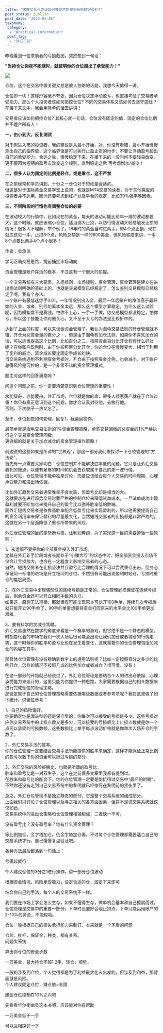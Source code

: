 ```yaml
---
title: "求教交易仓位该如何管理才能做到长期稳定盈利?"
post_status: publish
post_date: "2022-03-08"
taxonomy:
 category: 
  - "practical-information"
 post_tag: 
  - "外汇干货"
---
```


昨晚看到一位求助者的亏损截图，突然想到一句话：

**"当持仓让你夜不能寐时，就证明你的仓位超出了承受能力！"**

![](https://img.dgrhw.net/upload/images/0/huihu/2020/09/08/180322582.jpg)

  

​仓位，这个在交易中很关键又总是被人忽略的话题，我想今天值得一讲。  

​仓位即一切！这样形容毫不夸张，因为仓位决定浮动盈亏，也直接考验了交易者承受能力，那么个人投资者该如何把控仓位? 不同的交易体系又该如何去坚守底线？在接下来文中，我会用简单的话去讲讲！

​交易者应该如何把控仓位? 其核心就一句话，仓位没有固定的值，固定的仓位比例并不适合所有人！

**一，由小到大，反复测试**

​对于刚进入市的投资者，我的建议是从最小开始，对，你没有看错，最小开始慢慢测出自己的临界值，这个临界值是可以执行止盈止损的地步，不要让浮动盈亏超出自己的承受能力，合适之后，慢慢稳定下来，在接下来的一段时间不要轻易改变，更不要因为短期的盈亏去改变这个规则，直到稳定之后 再考虑增加/减少！

**二，很多人认为固定的比例是轻仓，或是重仓，这不严禁**

​在之前经常和学员讲到，十分之一仓位对于短线是合适的。  
但这是对于国际黄金交易学堂上说的，也就是MT4交易的读者，对于其他类型的投资者并不适用，因为还要考虑到杠杆以及平台的规定，比如30%强平等因素。  

**三，不同阶段的行情也有调整仓位的必要**

​​在波动较大的行情中，比如现在的黄金，每天的波动可能比前年一周的波动都要大，这个时候，就应该缩小仓位，适当调大止损，以防行情波动大轻易触发止损的情况！很多人不理解，举个例子，18年时的黄金当时进两手，带4个点止损，现在就应该进一手，止损8个点，风险总额是一样的800美金，但风险程度来讲，一手8个点要比两手4个点小很多！

作者：金承浩

学习正确交易思路，提前捕捉市场动向

资金管理是账户存活的根本，不过这有一个很大的前提。  

一个交易系统有三大要素，入场规则，出场规则，资金管理，资金管理是建立在进出场法则明确的基础上的，也就是交易模型已经稳定了，怎么鉴别交易模型已经稳定了呢，我有个办法。  
一个账户有最低迷你手0.01，一年情况别出入金，最后一年后账户的净值高于最开始的入金，或者，别亏的离本金太远，那么这个模型才算稳定，为什么这么试验呢，因为模拟盘不是真钱，怕你不上心，一手一手做，你交易模型都没稳定，怕你亏，所以这个技能让你对他关心，又不至于大亏的办法是比较折中的。  

达到了上面的程度，可以来谈谈资金管理了，我认为海龟交易法则的开仓管理就不错，开仓为总资金量的百分之一，但是由于海龟有加仓法则，如果你不喜欢加仓的话，可以适当提高这个比例，比如百分之二，按照资金百分比开仓有有什么好处呢？在你账户盈利时，由于你按照百分比开仓，你的仓位在慢慢变大，相当于利用了复利的威力，资金成长要比固定手成长的快。  
当交易系统遇到不利期资金亏损时，开仓由于按照资金比例，也会减小，对于账户总得风险是可控的，是一个非常不错的资金管理模式。  

题主对这样的回答满意吗？

问这个问题之前，你一定要清楚意识到仓位管理的重要性！

水能载舟，亦能覆舟，外汇市场，仓位就是你的命，很多人倾家荡产就在于仓位过重！你只有真正意识到这个问题，你才会认真对待他，去执行他。  
否则，下次脑子一热又忘了。  

至于，仓位到底如何管理，回复1，我会回答你。  

最简单就是海龟交易法则的1%资金管理策略，单笔交易回撤的总资金的1%严格执行这个交易资金管理回撤。  
更详细的就是关于加仓减仓的资金管理操作策略！

前边说的这些如果是所谓的“世界观”，那这一部分我们来探讨一下仓位管理的“方法论”。  
首先有一点需要大家明白：仓位控制并不能解决胜率低的问题，它只是让外汇交易者死的慢点，以便有足够的时间和机会去获取属于自己的那一波行情。  
由此可见，仓位管理不能单独来讨论，而是应该结合每个人交易的时间周期、心理承受能力和进出场依据。  

比如外汇趋势交易者通常胜率不会太高，但盈亏比却是相当的大。  
这就要求在进行趋势交易时要严格的控制仓位来降低试单成本，一旦试单成功出现盈利就要不断加仓来提升自己的盈亏比以弥补胜率低的弊端。  
而外汇短线交易者是依靠高胜率配合低盈亏比来实现盈利的，所以他需要提高自己的资金利用率来保证盈利的尽量最大化，当然短线交易者的止损都是非常严格的，这就在另一个层面降低了重仓所带来的风险。  

外汇仓位管理的目的是斩断亏损，让利润奔跑，为了实现这一目的需要遵循一些原则：

1、永远都不要把你的全部资金投入外汇市场。  
尤其在外汇新手阶段或者长期处于“小赚大亏”的状态中时，把全部资金投入市场不仅会让亏损放大，也会在一定程度上影响交易者的心态。  
自然，短线交易者在止损坚决并且盈亏比合理的情况下可以尝试重仓出击，但务必保证同一标准的进场是开立相同的仓位，不然很有可能出现盈利时轻仓，亏损时重仓的尴尬局面。  

2、在外汇交易中出现偶然性的连续亏损是正常的，仓位管理必须保证在连续亏损后，剩余资金还可以开立相同手数的头寸。  
如果这一原则无法遵循，那就很有可能出现原本可以开100手单，连续几次亏损后就只能开立90手单了，90手的单量想要将资金打回原来的水平会比100手单更加艰难。  

3、要有科学的加减仓策略。  
外汇交易虽然在数学的角度来看是一个概率的游戏，但它绝不是一个静态的模型。  
时刻变化着的市场在我们一次入场后很可能会出现让我们加仓或者减仓的行情走势，这个时候你的胜率和盈亏比也在发生着变化，这就需要你的仓位管理包括加减仓的内容在其中。  

那具体仓位管理有没有精确到数字上的通用法则呢？比如一定按照百分之多少的比例开仓，怎样的情况下按照几成的比例加仓或者减仓？很可惜，没有！

在这一部分的开始就已经说过了，外汇仓位管理是要结合个人的进出仓依据、心理承受能力来设计的，这里只能为你提供一种思路，大家需要根据自己的相关数据来进行完成仓位的管理策略。  
那设定属于自己的仓位管理策略需要依据哪些数据或者参考项呢？我在这里做了如下统计，供诸位参考：

1、自己的风险偏好。  
你要确定你是激进型的还是保守型的，你每次可以接受的亏损是多少，这些亏损对应你交易系统中的止损点数又是多少，可以接受的亏损额比上止损点数就是你一个点可以承受的亏损数额，这些数额比上单手每点波动价格就是你单次入场开仓的手数了。  

2、外汇交易手法的胜率。  
你的仓位管理一定要结合交易手法所能提供的胜率来确定，这样才能保证正常比例的盈亏次数下你的资金可以挺过亏损的部分。  

3、外汇交易的风险报酬比，也就是所谓的盈亏比。  
胜率和盈亏比是一对双生子，这个在之前很多文章里我都有提到过。  
在胜率和盈亏比的配合下，你的仓位管理一定要是能抗得过交易中“最坏的时期”，不然你还没有走到自己交易系统中的黎明就已经惨死在黎明前的黑夜里了。  

总之，外汇仓位管理不是独立静态的部分，它是整个交易系统的组成部分。  
上面我们只讨论了仓位管理以及与之相关的各方面因素，但并不是说交易系统就仅仅如此。  
交易系统中的进出仓策略和仓位管理相辅相成，二者缺一不可。  

没有盈亏比？没有盈亏率？你有什么资金管理？

等比例加仓，金字塔加仓，倒金字塔加仓等，不过每个仓位管理都需要适合自己的交易系统才行，自己慢慢复盘验证吧。  

各种方法最后都落到一句话上：

亏得起就行

个人建议仓位的3分之1进行操作，留一部分仓位波动

根据资金情况，风险承受能力，设定合适的仓，固定下来即可

结合你自己的手法，每个人的交易系统不一样。  

我们要在市场上学会怎么生存，如果不懂得生存，做单机会基本和自己擦肩而过，仓位管理是交易中的重要一部分，下单时设置好合理止损点，下单只能运用账户的2-10%的资金，不能梭哈。  

仓位一般根据自己的损失承担能力来制订，本来就是一个矛盾的问题

仓位，杠杆，保证金，种类，都有关系。  
问题太笼统

算出你仓位的安全步数

一万美金，最大持仓不超1.2手，轻仓，顺势，

一般的涉及到仓位，个人觉得都是为了利益最大化去出发的，但涉及到利益，那背面就是风险。  
个人建议固定仓位，赚点值~㊗️固

建议仓位控制在10%之内吧

先看看华尔街幽灵这本书吧，应该能对你有帮助

一万美金低于一手

可以互相探讨一下
